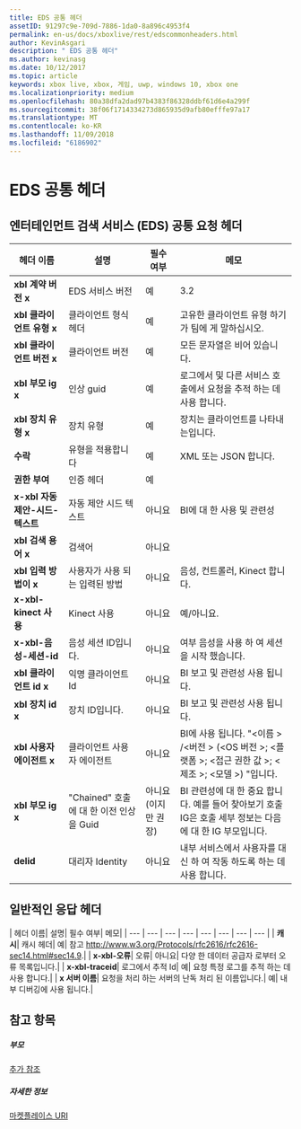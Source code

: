 ```yaml
---
title: EDS 공통 헤더
assetID: 91297c9e-709d-7886-1da0-8a896c4953f4
permalink: en-us/docs/xboxlive/rest/edscommonheaders.html
author: KevinAsgari
description: " EDS 공통 헤더"
ms.author: kevinasg
ms.date: 10/12/2017
ms.topic: article
keywords: xbox live, xbox, 게임, uwp, windows 10, xbox one
ms.localizationpriority: medium
ms.openlocfilehash: 80a38dfa2dad97b4383f86328ddbf61d6e4a299f
ms.sourcegitcommit: 38f06f1714334273d865935d9afb80efffe97a17
ms.translationtype: MT
ms.contentlocale: ko-KR
ms.lasthandoff: 11/09/2018
ms.locfileid: "6186902"
---
```

# <a name="eds-common-headers"></a>EDS 공통 헤더

<a id="ID4EO"></a>



## <a name="entertainment-discovery-services-eds-common-request-headers"></a>엔터테인먼트 검색 서비스 (EDS) 공통 요청 헤더

| 헤더 이름| 설명| 필수 여부| 메모|
| --- | --- | --- | --- |
| <b>xbl 계약 버전 x</b>| EDS 서비스 버전| 예| 3.2|
| <b>xbl 클라이언트 유형 x</b>| 클라이언트 형식 헤더| 예| 고유한 클라이언트 유형 하기가 팀에 게 말하십시오.|
| <b>xbl 클라이언트 버전 x</b>| 클라이언트 버전| 예| 모든 문자열은 비어 있습니다.|
| <b>xbl 부모 ig x</b>| 인상 guid| 예| 로그에서 및 다른 서비스 호출에서 요청을 추적 하는 데 사용 합니다.|
| <b>xbl 장치 유형 x</b>| 장치 유형| 예| 장치는 클라이언트를 나타내는입니다.|
| <b>수락</b>| 유형을 적용합니다| 예| XML 또는 JSON 합니다.|
| <b>권한 부여</b>| 인증 헤더| 예|  |
| <b>x-xbl 자동 제안-시드-텍스트</b>| 자동 제안 시드 텍스트| 아니요| BI에 대 한 사용 및 관련성|
| <b>xbl 검색 용어 x</b>| 검색어| 아니요|  |
| <b>xbl 입력 방법이 x</b>| 사용자가 사용 되는 입력된 방법| 아니요| 음성, 컨트롤러, Kinect 합니다.|
| <b>x-xbl-kinect 사용</b>| Kinect 사용| 아니요| 예/아니요.|
| <b>x-xbl-음성-세션-id</b>| 음성 세션 ID입니다.| 아니요| 여부 음성을 사용 하 여 세션을 시작 했습니다.|
| <b>xbl 클라이언트 id x</b>| 익명 클라이언트 Id| 아니요| BI 보고 및 관련성 사용 됩니다.|
| <b>xbl 장치 id x</b>| 장치 ID입니다.| 아니요| BI 보고 및 관련성 사용 됩니다.|
| <b>xbl 사용자 에이전트 x</b>| 클라이언트 사용자 에이전트| 아니요| BI에 사용 됩니다. "&lt;이름 > /&lt;버전 > (&lt;OS 버전 >; &lt;플랫폼 >; &lt;접근 권한 값 >; &lt;제조 >; &lt;모델 >) "입니다.|
| <b>xbl 부모 ig x</b>| "Chained" 호출에 대 한 이전 인상을 Guid| 아니요 (이지만 권장)| BI 관련성에 대 한 중요 합니다. 예를 들어 찾아보기 호출 IG은 호출 세부 정보는 다음에 대 한 IG 부모입니다.|
| <b>delid</b>| 대리자 Identity| 아니요| 내부 서비스에서 사용자를 대신 하 여 작동 하도록 하는 데 사용 합니다.|

## <a name="common-response-headers"></a>일반적인 응답 헤더

| 헤더 이름| 설명| 필수 여부| 메모|
| --- | --- | --- | --- | --- | --- | --- | --- |
| <b>캐시</b>| 캐시 헤더| 예| 참고 <a href="http://www.w3.org/Protocols/rfc2616/rfc2616-sec14.html#sec14.9">http://www.w3.org/Protocols/rfc2616/rfc2616-sec14.html#sec14.9</a>.|
| <b>x-xbl-오류</b>| 오류| 아니요| 다양 한 데이터 공급자 로부터 오류 목록입니다.|
| <b>x-xbl-traceid</b>| 로그에서 추적 Id| 예| 요청 특정 로그를 추적 하는 데 사용 합니다.|
| <b>x 서버 이름</b>| 요청을 처리 하는 서버의 난독 처리 된 이름입니다.| 예| 내부 디버깅에 사용 됩니다.|

<a id="ID4EECAC"></a>


## <a name="see-also"></a>참고 항목

<a id="ID4EGCAC"></a>


##### <a name="parent"></a>부모  

[추가 참조](atoc-xboxlivews-reference-additional.md)


<a id="ID4ESCAC"></a>


##### <a name="further-information"></a>자세한 정보

[마켓플레이스 URI](../uri/marketplace/atoc-reference-marketplace.md)
